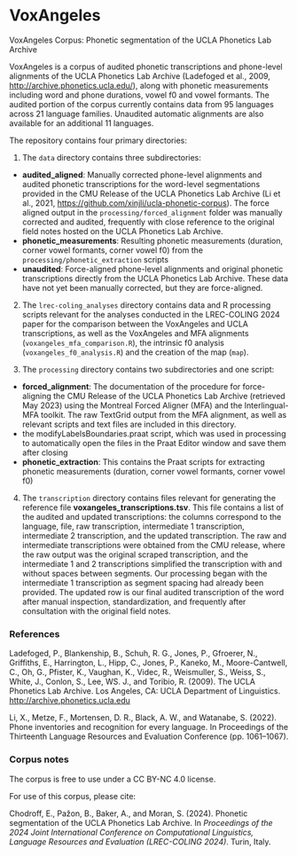 # VoxAngeles
VoxAngeles Corpus: Phonetic segmentation of the UCLA Phonetics Lab Archive

VoxAngeles is a corpus of audited phonetic transcriptions and phone-level alignments of the UCLA Phonetics Lab Archive (Ladefoged et al., 2009, http://archive.phonetics.ucla.edu/), along with phonetic measurements including word and phone durations, vowel f0 and vowel formants. The audited portion of the corpus currently contains data from 95 languages across 21 language families. Unaudited automatic alignments are also available for an additional 11 languages.

The repository contains four primary directories:

1) The ``data`` directory contains three subdirectories:

+ **audited_aligned**: Manually corrected phone-level alignments and audited phonetic transcriptions for the word-level segmentations provided in the CMU Release of the UCLA Phonetics Lab Archive (Li et al., 2021, https://github.com/xinjli/ucla-phonetic-corpus). The force aligned output in the ``processing/forced_alignment`` folder was manually corrected and audited, frequently with close reference to the original field notes hosted on the UCLA Phonetics Lab Archive. 
+ **phonetic_measurements**: Resulting phonetic measurements (duration, corner vowel formants, corner vowel f0) from the ``processing/phonetic_extraction`` scripts
+ **unaudited**: Force-aligned phone-level alignments and original phonetic transcriptions directly from the UCLA Phonetics Lab Archive. These data have not yet been manually corrected, but they are force-aligned.
 

2) The ``lrec-coling_analyses`` directory contains data and R processing scripts relevant for the analyses conducted in the LREC-COLING 2024 paper for the comparison between the VoxAngeles and UCLA transcriptions, as well as the VoxAngeles and MFA alignments (``voxangeles_mfa_comparison.R``), the intrinsic f0 analysis (``voxangeles_f0_analysis.R``) and the creation of the map (``map``). 

3) The ``processing`` directory contains two subdirectories and one script:
+ **forced_alignment**: The documentation of the procedure for force-aligning the CMU Release of the UCLA Phonetics Lab Archive (retrieved May 2023) using the Montreal Forced Aligner (MFA) and the Interlingual-MFA toolkit. The raw TextGrid output from the MFA alignment, as well as relevant scripts and text files are included in this directory.
+ the modifyLabelsBoundaries.praat script, which was used in processing to automatically open the files in the Praat Editor window and save them after closing
+ **phonetic_extraction**: This contains the Praat scripts for extracting phonetic measurements (duration, corner vowel formants, corner vowel f0)


4) The ``transcription`` directory contains files relevant for generating the reference file **voxangeles_transcriptions.tsv**. This file contains a list of the audited and updated transcriptions: the columns correspond to the language, file, raw transcription, intermediate 1 transcription, intermediate 2 transcription, and the updated transcription. The raw and intermediate transcriptions were obtained from the CMU release, where the raw output was the original scraped transcription, and the intermediate 1 and 2 transcriptions simplified the transcription with and without spaces between segments. Our processing began with the intermediate 1 transcription as segment spacing had already been provided. The updated row is our final audited transcription of the word after manual inspection, standardization, and frequently after consultation with the original field notes.


### References

Ladefoged, P., Blankenship, B., Schuh, R. G., Jones, P., Gfroerer, N., Griffiths, E., Harrington, L., Hipp, C., Jones, P., Kaneko, M., Moore-Cantwell, C., Oh, G., Pfister, K., Vaughan, K., Videc, R., Weismuller, S., Weiss, S., White, J., Conlon, S., Lee, WS. J., and Toribio, R. (2009). The UCLA Phonetics Lab Archive.  Los Angeles, CA: UCLA Department of Linguistics. http://archive.phonetics.ucla.edu 

Li, X., Metze, F., Mortensen, D. R., Black, A. W., and Watanabe, S. (2022). Phone inventories and recognition for every language. In Proceedings of the Thirteenth Language Resources and Evaluation Conference (pp. 1061–1067).

### Corpus notes
The corpus is free to use under a CC BY-NC 4.0 license. 

For use of this corpus, please cite:

Chodroff, E., Pažon, B., Baker, A., and Moran, S. (2024). Phonetic segmentation of the UCLA Phonetics Lab Archive. In *Proceedings of the 2024 Joint International Conference on Computational Linguistics, Language Resources and Evaluation (LREC-COLING 2024)*. Turin, Italy.